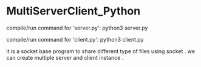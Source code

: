 # MultiServerClient_Python

compile/run command for 'server.py':
  python3 server.py <PORT>

compile/run command for 'client.py':
 python3 client.py <IP> <PORT>

  
it is a socket base program to share different type of files using socket . we can create multiple server and client instance .
  
